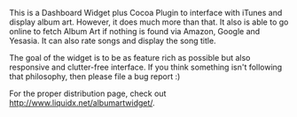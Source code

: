 This is a Dashboard Widget plus Cocoa Plugin to interface with iTunes and display album art. However, it does much more than that. It also is able to go online to fetch Album Art if nothing is found via Amazon, Google and Yesasia. It can also rate songs and display the song title.

The goal of the widget is to be as feature rich as possible but also responsive and clutter-free interface. If you think something isn't following that philosophy, then please file a bug report :)

For the proper distribution page, check out http://www.liquidx.net/albumartwidget/.